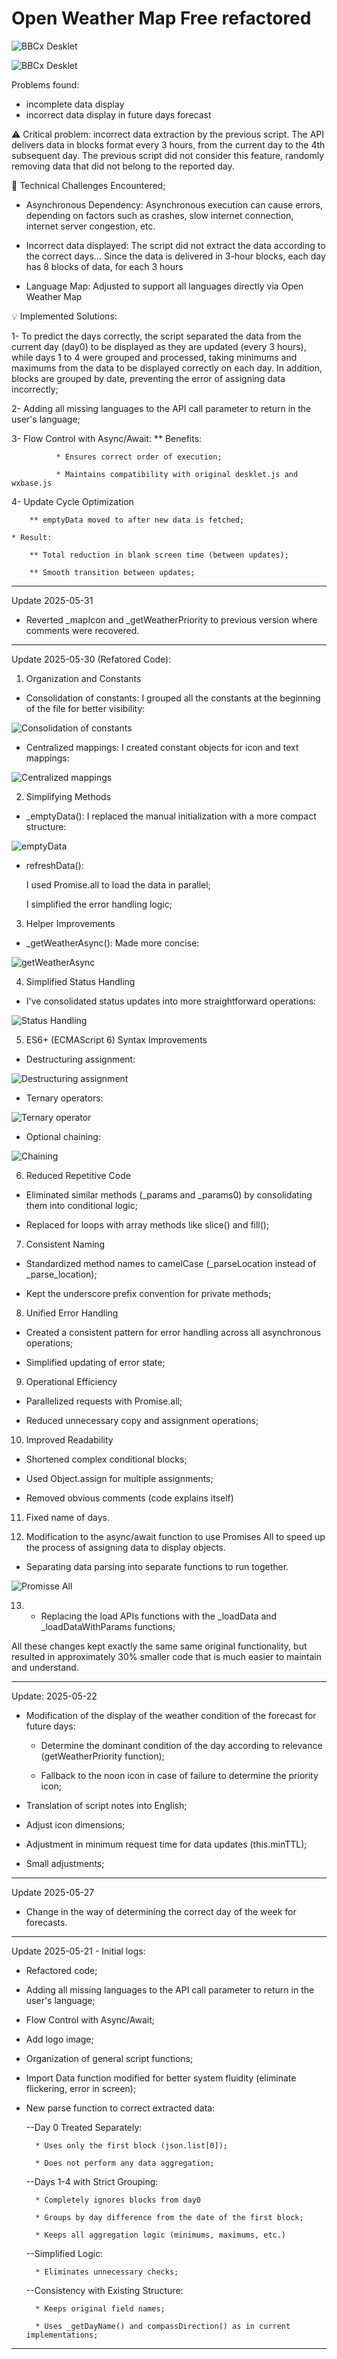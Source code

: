 # Open Weather Map Free refactored

![BBCx Desklet](https://github.com/naufragoweb/weather-drivers-bbcwx-oak-wood.co.uk/blob/main/%20Z-%20Images/bbcx5.png)

![BBCx Desklet](https://github.com/naufragoweb/weather-drivers-bbcwx-oak-wood.co.uk/blob/main/%20Z-%20Images/bbcx6.png)

Problems found:

* incomplete data display
* incorrect data display in future days forecast

⚠️  Critical problem: incorrect data extraction by the previous script. The API delivers data in blocks format every 3 hours, from the current day to the 4th subsequent day. The previous script did not consider this feature, randomly removing data that did not belong to the reported day.

🧩 Technical Challenges Encountered;

  * Asynchronous Dependency:
      Asynchronous execution can cause errors, depending on factors such as crashes, slow internet connection, internet server congestion, etc.
      
  * Incorrect data displayed:
  	  The script did not extract the data according to the correct days... Since the data is delivered in 3-hour blocks, each day has 8 blocks of data, for each 3 hours
  	  
  * Language Map:
	  Adjusted to support all languages ​​directly via Open Weather Map
	  
💡 Implemented Solutions:

  1- To predict the days correctly, the script separated the data from the current day (day0) to be displayed as they are updated (every 3 hours), while days 1 to 4 were grouped and processed, taking minimums and maximums from the data to be displayed correctly on each day. In addition, blocks are grouped by date, preventing the error of assigning data incorrectly;

  2- Adding all missing languages ​​to the API call parameter to return in the user's language;
  
  3- Flow Control with Async/Await:
        ** Benefits:
        
              * Ensures correct order of execution;
              
              * Maintains compatibility with original desklet.js and wxbase.js
              
  4- Update Cycle Optimization
  
        ** emptyData moved to after new data is fetched;

    * Result:
    
        ** Total reduction in blank screen time (between updates);
        
        ** Smooth transition between updates;
        
--------------------------------------------------------------------------------

Update 2025-05-31

*  Reverted _mapIcon and _getWeatherPriority to previous version where comments were recovered.

--------------------------------------------------------------------------------

Update 2025-05-30 (Refatored Code):

1. Organization and Constants

* Consolidation of constants: I grouped all the constants at the beginning of the file for better visibility:

![Consolidation of constants](https://github.com/naufragoweb/weather-drivers-bbcwx-oak-wood.co.uk/blob/main/%20Z-%20Images/image1.png)

* Centralized mappings: I created constant objects for icon and text mappings:

![Centralized mappings](https://github.com/naufragoweb/weather-drivers-bbcwx-oak-wood.co.uk/blob/main/%20Z-%20Images/image2.png)

2. Simplifying Methods

* _emptyData(): I replaced the manual initialization with a more compact structure:

![emptyData](https://github.com/naufragoweb/weather-drivers-bbcwx-oak-wood.co.uk/blob/main/%20Z-%20Images/image3.png)

* refreshData():

    I used Promise.all to load the data in parallel;

    I simplified the error handling logic;

3. Helper Improvements

* _getWeatherAsync(): Made more concise:

![getWeatherAsync](https://github.com/naufragoweb/weather-drivers-bbcwx-oak-wood.co.uk/blob/main/%20Z-%20Images/image4.png)


4. Simplified Status Handling

* I've consolidated status updates into more straightforward operations:

![Status Handling](https://github.com/naufragoweb/weather-drivers-bbcwx-oak-wood.co.uk/blob/main/%20Z-%20Images/image6.png)

5. ES6+ (ECMAScript 6) Syntax Improvements

* Destructuring assignment:

![Destructuring assignment](https://github.com/naufragoweb/weather-drivers-bbcwx-oak-wood.co.uk/blob/main/%20Z-%20Images/image7.png)

* Ternary operators:

![Ternary operator](https://github.com/naufragoweb/weather-drivers-bbcwx-oak-wood.co.uk/blob/main/%20Z-%20Images/image8.png)

* Optional chaining:

![Chaining](https://github.com/naufragoweb/weather-drivers-bbcwx-oak-wood.co.uk/blob/main/%20Z-%20Images/image9.png)

6. Reduced Repetitive Code

* Eliminated similar methods (_params and _params0) by consolidating them into conditional logic;

* Replaced for loops with array methods like slice() and fill();

7. Consistent Naming

* Standardized method names to camelCase (_parseLocation instead of _parse_location);

* Kept the underscore prefix convention for private methods;

8. Unified Error Handling

* Created a consistent pattern for error handling across all asynchronous operations;

* Simplified updating of error state;

9. Operational Efficiency

* Parallelized requests with Promise.all;

* Reduced unnecessary copy and assignment operations;

10. Improved Readability

* Shortened complex conditional blocks;

* Used Object.assign for multiple assignments;

* Removed obvious comments (code explains itself)

11. Fixed name of days.

12. Modification to the async/await function to use Promises All to speed up the process of assigning data to display objects.

* Separating data parsing into separate functions to run together.

![Promisse All](https://github.com/naufragoweb/weather-drivers-bbcwx-oak-wood.co.uk/blob/main/%20Z-%20Images/image10.png)

13. * Replacing the load APIs functions with the _loadData and _loadDataWithParams functions;

All these changes kept exactly the same same original functionality, but resulted in approximately 30% smaller code that is much easier to maintain and understand.

--------------------------------------------------------------------------------



Update: 2025-05-22

* Modification of the display of the weather condition of the forecast for future days:

	* Determine the dominant condition of the day according to relevance (getWeatherPriority function);
	
	* Fallback to the noon icon in case of failure to determine the priority icon;
	
* Translation of script notes into English;

* Adjust icon dimensions;

* Adjustment in minimum request time for data updates (this.minTTL);

* Small adjustments;

--------------------------------------------------------------------------------

Update 2025-05-27

* Change in the way of determining the correct day of the week for forecasts.

--------------------------------------------------------------------------------


Update 2025-05-21 - Initial logs:

* Refactored code;

* Adding all missing languages ​​to the API call parameter to return in the user's language;

* Flow Control with Async/Await; 

* Add logo image;

* Organization of general script functions;

* Import Data function modified for better system fluidity (eliminate flickering, error in screen);

* New parse function to correct extracted data:

	--Day 0 Treated Separately:

		* Uses only the first block (json.list[0]);

		* Does not perform any data aggregation;

	--Days 1-4 with Strict Grouping:

		* Completely ignores blocks from day0

		* Groups by day difference from the date of the first block;

		* Keeps all aggregation logic (minimums, maximums, etc.)

	--Simplified Logic:

		* Eliminates unnecessary checks;

	--Consistency with Existing Structure:

		* Keeps original field names;

		* Uses _getDayName() and compassDirection() as in current implementations;
		
--------------------------------------------------------------------------------


